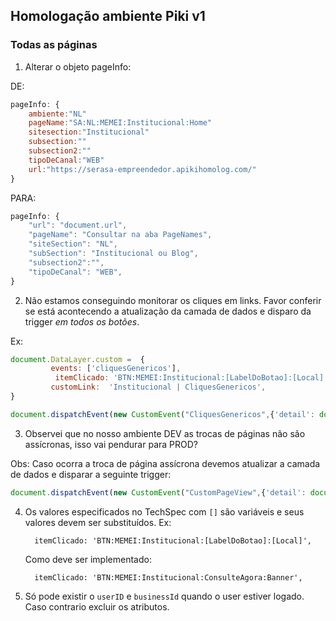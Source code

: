 ## Homologação ambiente Piki v1

### Todas as páginas

1) Alterar o objeto pageInfo:

DE:
```javascript
pageInfo: {
	ambiente:"NL"
	pageName:"SA:NL:MEMEI:Institucional:Home"
	sitesection:"Institucional"
	subsection:""
	subsection2:""
	tipoDeCanal:"WEB"
	url:"https://serasa-empreendedor.apikihomolog.com/"
}
```

PARA:
```javascript
pageInfo: {
	"url": "document.url",
	"pageName": "Consultar na aba PageNames",
	"siteSection": "NL",
	"subSection": "Institucional ou Blog",
	"subsection2":"",
	"tipoDeCanal": "WEB",
}
```
2) Não estamos conseguindo monitorar os cliques em links. Favor conferir se está acontecendo a atualização da camada de dados e disparo da trigger *em todos os botões*.

Ex:
```javascript
document.DataLayer.custom =  {
         events: ['cliquesGenericos'],
          itemClicado: 'BTN:MEMEI:Institucional:[LabelDoBotao]:[Local]',
         customLink:  'Institucional | CliquesGenericos',
}

document.dispatchEvent(new CustomEvent("CliquesGenericos",{'detail': document.DataLayer}));
```
3) Observei que no nosso ambiente DEV as trocas de páginas não são assícronas, isso vai pendurar para PROD?

Obs: Caso ocorra a troca de página assícrona devemos atualizar a camada de dados e disparar a seguinte trigger:
```javascript
document.dispatchEvent(new CustomEvent("CustomPageView",{'detail': document.DataLayer}));
```
4) Os valores especificados no TechSpec com `[]` são variáveis e seus valores devem ser substituídos.
Ex:

         itemClicado: 'BTN:MEMEI:Institucional:[LabelDoBotao]:[Local]',

    Como deve ser implementado:


         itemClicado: 'BTN:MEMEI:Institucional:ConsulteAgora:Banner',

5) Só pode existir o `userID` e `businessId` quando o user estiver logado. Caso contrario excluir os atributos.
  
